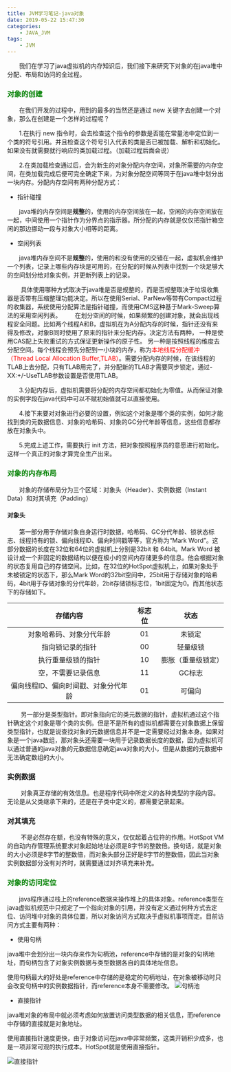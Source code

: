 ```yaml
---
title: JVM学习笔记-java对象
date: 2019-05-22 15:47:30
categories: 
    - JAVA_JVM
tags: 
    - JVM
---
```

&nbsp; &nbsp; &nbsp; &nbsp;我们在学习了java虚拟机的内存知识后，我们接下来研究下对象的在java堆中分配、布局和访问的全过程。


###  <font color=#008000>对象的创建</font>

&nbsp; &nbsp; &nbsp; &nbsp;在我们开发的过程中，用到的最多的当然还是通过 new 关键字去创建一个对象，那么在创建是一个怎样的过程呢？

&nbsp; &nbsp; &nbsp; &nbsp;1.在执行 new 指令时，会去检查这个指令的参数是否能在常量池中定位到一个类的符号引用。并且检查这个符号引入代表的类是否已被加载、解析和初始化。如果没有就需要就行响应的类加载过程。（加载过程后面会说）

&nbsp; &nbsp; &nbsp; &nbsp;2.在类加载检查通过后，会为新生的对象分配内存空间，对象所需要的内存空间，在类加载完成后便可完全确定下来，为对象分配空间等同于在java堆中划分出一块内存。分配内存空间有两种分配方式：

- 指针碰撞

&nbsp; &nbsp; &nbsp; &nbsp;java堆的内存空间是**规整**的，使用的内存空间放在一起，空闲的内存空间放在一起，中间使用一个指针作为分界点的指示器。所分配的内存就是仅仅把指针箱空闲的那边挪动一段与对象大小相等的距离。

- 空闲列表

&nbsp; &nbsp; &nbsp; &nbsp;java堆内存空间不是**规整**的，使用的和没有使用的交错在一起，虚拟机会维护一个列表，记录上哪些内存块是可用的，在分配的时候从列表中找到一个块足够大的空间划分给对象实例，并更新列表上的记录。

&nbsp; &nbsp; &nbsp; &nbsp; 具体使用哪种方式取决于java堆是否是规整的，而是否规整取决于垃圾收集器是否带有压缩整理功能决定。所以在使用Serial、ParNew等带有Compact过程的收集器，系统使用分配算法是指针碰撞，而使用CMS这种基于Mark-Sweep算法的采用空闲列表。
&nbsp; &nbsp; &nbsp; &nbsp;在划分空间的时候，如果频繁的创建对象，就会出现线程安全问题。比如两个线程A和B，虚拟机在为A分配内存的时候，指针还没有来得及修改，对象B同时使用了原来的指针来分配内存。决定方法有两种，
一种是使用CAS配上失败重试的方式保证更新操作的原子性。
另一种是按照线程的维度去分配空间。每个线程会预先分配到一小块的内存，称为<font color="red">本地线程分配缓冲（Thread Local Allocation Buffer,TLAB）</font>。需要分配内存的时候，在该线程的TLAB上去分配，只有TLAB用完了，并分配新的TLAB才需要同步锁定。通过-XX:+/-UseTLAB参数设置是否使用TLAB。

&nbsp; &nbsp; &nbsp; &nbsp;3.分配内存后，虚拟机需要将分配的内存空间都初始化为零值。从而保证对象的实例字段在java代码中可以不赋初始值就可以直接使用。

&nbsp; &nbsp; &nbsp; &nbsp;4.接下来要对对象进行必要的设置，例如这个对象是哪个类的实例，如何才能找到类的元数据信息、对象的哈希码、对象的GC分代年龄等信息，这些信息都存放在对象头中。

&nbsp; &nbsp; &nbsp; &nbsp;5.完成上述工作，需要执行 init 方法，把对象按照程序员的意愿进行初始化。这样一个真正的对象才算完全生产出来。


###  <font color=#008000>对象的内存布局</font>

&nbsp; &nbsp; &nbsp; &nbsp;对象的存储布局分为三个区域：对象头（Header）、实例数据（Instant Data）和对其填充（Padding）

#### 对象头

&nbsp; &nbsp; &nbsp; &nbsp;第一部分用于存储对象自身运行时数据，哈希码、GC分代年龄、锁状态标志、线程持有的锁、偏向线程ID、偏向时间戳等等，官方称为“Mark Word”。这部分数据的长度在32位和64位的虚拟机上分别是32bit 和 64bit。Mark Word 被设计成一个非固定的数据结构以便在极小的空间内存储更多的信息。他会根据对象的状态复用自己的存储空间。比如，在32位的HotSpot虚拟机上，如果对象处于未被锁定的状态下，那么Mark Word的32bit空间中，25bit用于存储对象的哈希码，4bit用于存储对象的分代年龄，2bit存储锁标志位，1bit固定为0。而其他状态下的存储如下。

存储内容|标志位|状态
:-:|:-:|:-:
对象哈希码、对象分代年龄|01|未锁定
指向锁记录的指针|00|轻量级锁
执行重量级锁的指针|10|膨胀（重量级锁定）
空，不需要记录信息|11|GC标志
偏向线程ID、偏向时间戳、对象分代年龄|01|可偏向

&nbsp; &nbsp; &nbsp; &nbsp; 另一部分是类型指针。即对象指向它的类元数据的指针，虚拟机通过这个指针确定这个对象是哪个类的实例。但是不是所有的虚拟机都需要在对象数据上保留类型指针，也就是说查找对象的元数据信息并不是一定需要经过对象本身。如果对象是一个java数组，那对象头还需要一块用于记录数据长度的数据，因为虚拟机可以通过普通的java对象的元数据信息确定java对象的大小，但是从数据的元数据中无法确定数组的大小。

### 实例数据

&nbsp; &nbsp; &nbsp; &nbsp; 对象真正存储的有效信息。也是程序代码中所定义的各种类型的字段内容。无论是从父类继承下来的，还是在子类中定义的，都需要记录起来。

### 对其填充

&nbsp; &nbsp; &nbsp; &nbsp; 不是必然存在额，也没有特殊的意义，仅仅起着占位符的作用。HotSpot VM 的自动内存管理系统要求对象起始地址必须是8字节的整数倍。换句话，就是对象的大小必须是8字节的整数倍，而对象头部分正好是8字节的整数倍，因此当对象实例数据部分没有对齐时，就需要通过对齐填充来补充。


###  <font color=#008000>对象的访问定位</font>

&nbsp; &nbsp; &nbsp; &nbsp;java程序通过栈上的reference数据来操作堆上的具体对象。reference类型在java虚拟机规范中只规定了一个指向对象的引用，并没有定义通过何种方式去定位、访问堆中对象的具体位置，所以对象访问方式取决于虚拟机事项而定。目前访问方式主要有两种：

- 使用句柄

java堆中会划分出一块内存来作为句柄池，reference中存储的是对象的句柄地址，而句柄包含了对象实例数据与类型数据各自的具体地址信息。

使用句柄最大的好处是reference中存储的是稳定的句柄地址，在对象被移动时只会改变句柄中的实例数据指针，而reference本身不需要修改。
![句柄池](./jubinchi.png)



- 直接指针

java堆对象的布局中就必须考虑如何放置访问类型数据的相关信息，而reference中存储的直接就是对象地址。

使用直接指针速度更快，由于对象访问在java中非常频繁，这类开销积少成多，也是一项非常可观的执行成本。HotSpot就是使用直接指针。

![直接指针](./zhijiezhizhen.png)


